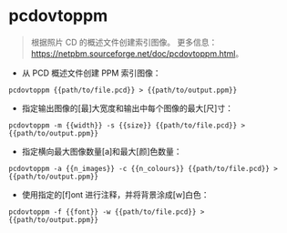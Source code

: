 # pcdovtoppm

> 根据照片 CD 的概述文件创建索引图像。
> 更多信息：<https://netpbm.sourceforge.net/doc/pcdovtoppm.html>。

- 从 PCD 概述文件创建 PPM 索引图像：

`pcdovtoppm {{path/to/file.pcd}} > {{path/to/output.ppm}}`

- 指定输出图像的[最]大宽度和输出中每个图像的最大[尺]寸：

`pcdovtoppm -m {{width}} -s {{size}} {{path/to/file.pcd}} > {{path/to/output.ppm}}`

- 指定横向最大图像数量[a]和最大[颜]色数量：

`pcdovtoppm -a {{n_images}} -c {{n_colours}} {{path/to/file.pcd}} > {{path/to/output.ppm}}`

- 使用指定的[f]ont 进行注释，并将背景涂成[w]白色：

`pcdovtoppm -f {{font}} -w {{path/to/file.pcd}} > {{path/to/output.ppm}}`